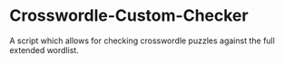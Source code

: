 # Crosswordle-Custom-Checker
A script which allows for checking crosswordle puzzles against the full extended wordlist.
